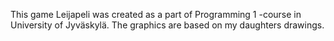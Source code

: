 This game Leijapeli was created as a part of Programming 1 -course in University of Jyväskylä.
The graphics are based on my daughters drawings.
